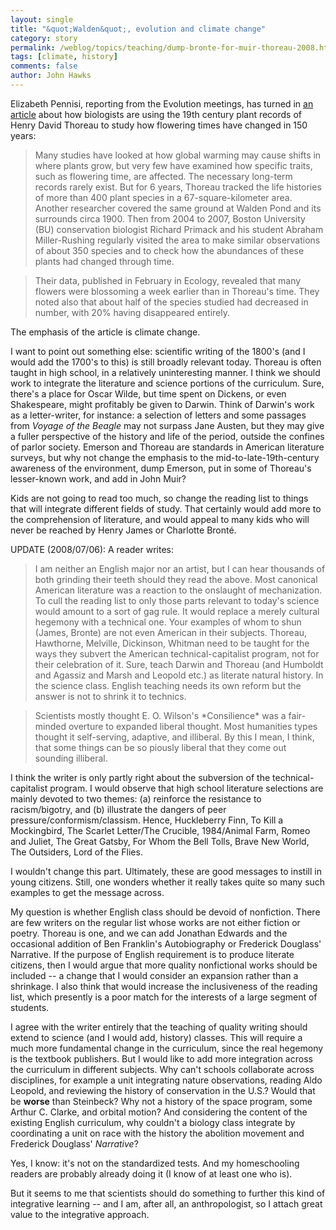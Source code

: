 ```yaml
---
layout: single 
title: "&quot;Walden&quot;, evolution and climate change" 
category: story
permalink: /weblog/topics/teaching/dump-bronte-for-muir-thoreau-2008.html
tags: [climate, history] 
comments: false 
author: John Hawks 
---
```


Elizabeth Pennisi, reporting from the Evolution meetings, has turned in <a href="http://dx.doi.org/10.1126/science.321.5885.24b">an article</a> about how biologists are using the 19th century plant records of Henry David Thoreau to study how flowering times have changed in 150 years: 

<blockquote>Many studies have looked at how global warming may cause shifts in where plants grow, but very few have examined how specific traits, such as flowering time, are affected. The necessary long-term records rarely exist. But for 6 years, Thoreau tracked the life histories of more than 400 plant species in a 67-square-kilometer area. Another researcher covered the same ground at Walden Pond and its surrounds circa 1900. Then from 2004 to 2007, Boston University (BU) conservation biologist Richard Primack and his student Abraham Miller-Rushing regularly visited the area to make similar observations of about 350 species and to check how the abundances of these plants had changed through time.</blockquote>

<blockquote>Their data, published in February in Ecology, revealed that many flowers were blossoming a week earlier than in Thoreau's time. They noted also that about half of the species studied had decreased in number, with 20% having disappeared entirely.</blockquote>

The emphasis of the article is climate change. 

I want to point out something else: scientific writing of the 1800's (and I would add the 1700's to this) is still broadly relevant today. Thoreau is often taught in high school, in a relatively uninteresting manner. I think we should work to integrate the literature and science portions of the curriculum. Sure, there's a place for Oscar Wilde, but time spent on Dickens, or even Shakespeare, might profitably be given to Darwin. Think of Darwin's work as a letter-writer, for instance: a selection of letters and some passages from <i>Voyage of the Beagle</i> may not surpass Jane Austen, but they may give a fuller perspective of the history and life of the period, outside the confines of parlor society. Emerson and Thoreau are standards in American literature surveys, but why not change the emphasis to the mid-to-late-19th-century awareness of the environment, dump Emerson, put in some of Thoreau's lesser-known work, and add in John Muir? 

Kids are not going to read too much, so change the reading list to things that will integrate different fields of study. That certainly would add more to the comprehension of literature, and would appeal to many kids who will never be reached by Henry James or Charlotte Bront&eacute;. 

UPDATE (2008/07/06): A reader writes: 

<blockquote>I am neither an English major nor an artist, but I can hear thousands of both grinding their teeth should they read the above.  Most canonical American literature was a reaction to the onslaught of mechanization.  To cull the reading list to only those parts relevant to today's science would amount to a sort of gag rule.  It would replace a merely cultural hegemony with a technical one.  Your examples of whom to shun (James, Bronte) are not even American in their subjects.  Thoreau, Hawthorne, Melville, Dickinson, Whitman need to be taught for the ways they subvert the American technical-capitalist program, not for their celebration of it.  Sure, teach Darwin and Thoreau (and Humboldt and Agassiz and Marsh and Leopold etc.) as literate natural history.  In the science class.  English teaching needs its own reform but the answer is not to shrink it to technics.</blockquote>

<blockquote>Scientists mostly thought E. O. Wilson's *Consilience* was a fair-minded overture to expanded liberal thought.  Most humanities types thought it self-serving, adaptive, and illiberal.   By this I mean, I think, that some things can be so piously liberal that they come out sounding illiberal.</blockquote>

I think the writer is only partly right about the subversion of the technical-capitalist program. I would observe that high school literature selections are mainly devoted to two themes: (a) reinforce the resistance to racism/bigotry, and (b) illustrate the dangers of peer pressure/conformism/classism. Hence, Huckleberry Finn, To Kill a Mockingbird, The Scarlet Letter/The Crucible, 1984/Animal Farm, Romeo and Juliet, The Great Gatsby, For Whom the Bell Tolls, Brave New World, The Outsiders, Lord of the Flies. 

I wouldn't change this part. Ultimately, these are good messages to instill in young citizens. Still, one wonders whether it really takes quite so many such examples to get the message across. 

My question is whether English class should be devoid of nonfiction. There are few writers on the regular list whose works are not either fiction or poetry. Thoreau is one, and we can add Jonathan Edwards and the occasional addition of Ben Franklin's Autobiography or Frederick Douglass' Narrative. If the purpose of English requirement is to produce literate citizens, then I would argue that more quality nonfictional works should be included -- a change that I would consider an expansion rather than a shrinkage. I also think that would increase the inclusiveness of the reading list, which presently is a poor match for the interests of a large segment of students. 

I agree with the writer entirely that the teaching of quality writing should extend to science (and I would add, history) classes. This will require a much more fundamental change in the curriculum, since the real hegemony is the textbook publishers. But I would like to add more integration across the curriculum in different subjects. Why can't schools collaborate across disciplines, for example a unit integrating nature observations, reading Aldo Leopold, and reviewing the history of conservation in the U.S.? Would that be <b>worse</b> than Steinbeck? Why not a history of the space program, some Arthur C. Clarke, and orbital motion? And considering the content of the existing English curriculum, why couldn't a biology class integrate by coordinating a unit on race with the history the abolition movement and Frederick Douglass' <i>Narrative</i>? 

Yes, I know: it's not on the standardized tests. And my homeschooling readers are probably already doing it (I know of at least one who is). 

But it seems to me that scientists should do something to further this kind of integrative learning -- and I am, after all, an anthropologist, so I attach great value to the integrative approach. 



